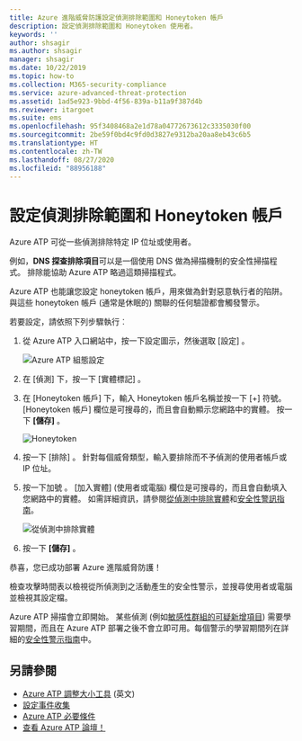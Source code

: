 ```yaml
---
title: Azure 進階威脅防護設定偵測排除範圍和 Honeytoken 帳戶
description: 設定偵測排除範圍和 Honeytoken 使用者。
keywords: ''
author: shsagir
ms.author: shsagir
manager: shsagir
ms.date: 10/22/2019
ms.topic: how-to
ms.collection: M365-security-compliance
ms.service: azure-advanced-threat-protection
ms.assetid: 1ad5e923-9bbd-4f56-839a-b11a9f387d4b
ms.reviewer: itargoet
ms.suite: ems
ms.openlocfilehash: 95f3408468a2e1d78a04772673612c3335030f00
ms.sourcegitcommit: 2be59f0bd4c9fd0d3827e9312ba20aa8eb43c6b5
ms.translationtype: HT
ms.contentlocale: zh-TW
ms.lasthandoff: 08/27/2020
ms.locfileid: "88956188"
---
```

# <a name="configure-detection-exclusions-and-honeytoken-accounts"></a>設定偵測排除範圍和 Honeytoken 帳戶

Azure ATP 可從一些偵測排除特定 IP 位址或使用者。

例如，**DNS 探查排除項目**可以是一個使用 DNS 做為掃描機制的安全性掃描程式。 排除能協助 Azure ATP 略過這類掃描程式。

Azure ATP 也能讓您設定 honeytoken 帳戶，用來做為針對惡意執行者的陷阱。與這些 honeytoken 帳戶 (通常是休眠的) 關聯的任何驗證都會觸發警示。

若要設定，請依照下列步驟執行︰

1. 從 Azure ATP 入口網站中，按一下設定圖示，然後選取 [設定]  。

    ![Azure ATP 組態設定](media/atp-config-menu.png)

1. 在 [偵測]  下，按一下 [實體標記]  。

1. 在 [Honeytoken 帳戶] 下，輸入 Honeytoken 帳戶名稱並按一下 [+] 符號。 [Honeytoken 帳戶] 欄位是可搜尋的，而且會自動顯示您網路中的實體。 按一下 **[儲存]** 。

    ![Honeytoken](media/honeytoken-sensitive.png)

1. 按一下 [排除]  。 針對每個威脅類型，輸入要排除而不予偵測的使用者帳戶或 IP 位址。
1. 按一下加號  。 [加入實體]  \(使用者或電腦\) 欄位是可搜尋的，而且會自動填入您網路中的實體。 如需詳細資訊，請參閱[從偵測中排除實體](excluding-entities-from-detections.md)和[安全性警訊指南](suspicious-activity-guide.md)。

    ![從偵測中排除實體](media/exclusions.png)

1. 按一下 **[儲存]** 。

恭喜，您已成功部署 Azure 進階威脅防護！

檢查攻擊時間表以檢視從所偵測到之活動產生的安全性警示，並搜尋使用者或電腦並檢視其設定檔。

Azure ATP 掃描會立即開始。 某些偵測 (例如[敏感性群組的可疑新增項目](atp-domain-dominance-alerts.md#suspicious-additions-to-sensitive-groups-external-id-2024)) 需要學習期間，而且在 Azure ATP 部署之後不會立即可用。每個警示的學習期間列在詳細的[安全性警示指南](suspicious-activity-guide.md)中。

## <a name="see-also"></a>另請參閱

- [Azure ATP 調整大小工具](https://aka.ms/aatpsizingtool) \(英文\)
- [設定事件收集](configure-event-collection.md)
- [Azure ATP 必要條件](atp-prerequisites.md)
- [查看 Azure ATP 論壇！](https://aka.ms/azureatpcommunity)
